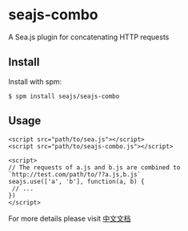 # [](#seajs-combo)seajs-combo

A Sea.js plugin for concatenating HTTP requests

## [](#install)Install

Install with spm:

```
$ spm install seajs/seajs-combo 
```

## [](#usage)Usage

```
<script src="path/to/sea.js"></script>
<script src="path/to/seajs-combo.js"></script>

<script>
// The requests of a.js and b.js are combined to `http://test.com/path/to/??a.js,b.js`
seajs.use(['a', 'b'], function(a, b) {
 // ...
})
</script>
```

For more details please visit [中文文档](https://github.com/seajs/seajs-combo/issues/3)